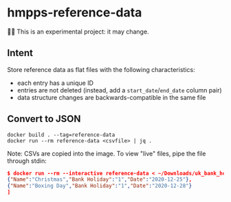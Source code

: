 # hmpps-reference-data

🧑‍🔬 This is an experimental project: it may change.

## Intent

Store reference data as flat files with the following characteristics:

- each entry has a unique ID
- entries are not deleted (instead, add a `start_date`/`end_date` column pair)
- data structure changes are backwards-compatible in the same file

## Convert to JSON

```
docker build . --tag=reference-data
docker run --rm reference-data <csvfile> | jq .
```

Note: CSVs are copied into the image. To view "live" files, pipe the file through stdin:

```json
$ docker run --rm --interactive reference-data < ~/Downloads/uk_bank_holidays.csv | tail -n3
{"Name":"Christmas","Bank Holiday":"1","Date":"2020-12-25"},
{"Name":"Boxing Day","Bank Holiday":"1","Date":"2020-12-28"}
]
```
